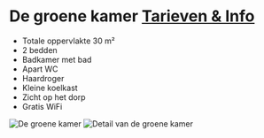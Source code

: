 # De groene kamer [Tarieven & Info](/nl/tarieven/)

* Totale oppervlakte 30 m²
* 2 bedden
* Badkamer met bad
* Apart WC
* Haardroger
* Kleine koelkast 
* Zicht op het dorp
* Gratis WiFi

![De groene kamer](/images/chambre-verte.jpg)
![Detail van de groene kamer](/images/chambre-verte-detail.jpg)
